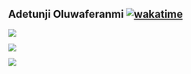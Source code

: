 ## Adetunji Oluwaferanmi [![wakatime](https://wakatime.com/badge/user/82fc010c-9e78-44cc-87c7-b93dbb77e763.svg)](https://wakatime.com/@82fc010c-9e78-44cc-87c7-b93dbb77e763)

<p></p>

<a href="https://github.com/oluwaferanmiadetunji">
  <img align="center" src="https://github-readme-stats.vercel.app/api?username=oluwaferanmiadetunji&theme=nord&show_icons=true&count_private=true&hide=contribs&line_height=40" />
</a>

<p></p>
<a href="https://github.com/oluwaferanmiadetunji">
  <img align="center" src="https://github-readme-stats.vercel.app/api/top-langs/?username=oluwaferanmiadetunji&theme=nord&langs_count=5&hide=javascript,html,css,erlang" />
</a>

<p></p>
<a href="https://github.com/oluwaferanmiadetunji">
  <img align="center" src="[[https://github-readme-stats.vercel.app/api/top-langs/?username=oluwaferanmiadetunji](https://github-readme-streak-stats.herokuapp.com/?user=oluwaferanmiadetunji)](https://github-readme-streak-stats.herokuapp.com/?user=oluwaferanmiadetunji)&theme=nord&langs_count=5&hide=javascript,html,css,erlang" />
</a>

